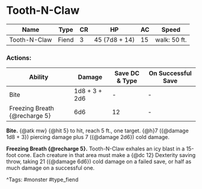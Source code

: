 # Tooth-N-Claw

| Name | Type | CR | HP | AC | Speed |
|------|------|----|----|----|-------|
| Tooth-N-Claw | Fiend | 3 | 45 (7d8 + 14) | 15 | walk: 50 ft. |

### Actions:

| Ability | Damage | Save DC & Type | On Successful Save |
|---------|--------|----------------|--------------------|
| Bite | 1d8 + 3 + 2d6 | - | - |
| Freezing Breath {@recharge 5} | 6d6 | 12 | - |


**Bite.** {@atk mw} {@hit 5} to hit, reach 5 ft., one target. {@h}7 ({@damage 1d8 + 3}) piercing damage plus 7 ({@damage 2d6}) cold damage.

**Freezing Breath {@recharge 5}.** Tooth-N-Claw exhales an icy blast in a 15-foot cone. Each creature in that area must make a {@dc 12} Dexterity saving throw, taking 21 ({@damage 6d6}) cold damage on a failed save, or half as much damage on a successful one.

^Tags: #monster #type_fiend